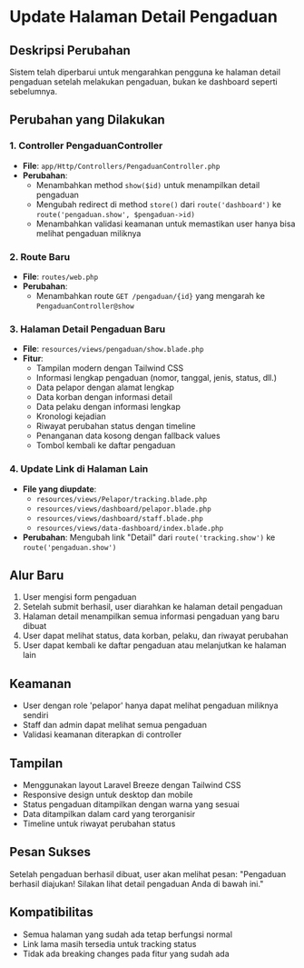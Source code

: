 # Update Halaman Detail Pengaduan

## Deskripsi Perubahan

Sistem telah diperbarui untuk mengarahkan pengguna ke halaman detail pengaduan setelah melakukan pengaduan, bukan ke dashboard seperti sebelumnya.

## Perubahan yang Dilakukan

### 1. Controller PengaduanController
- **File**: `app/Http/Controllers/PengaduanController.php`
- **Perubahan**:
  - Menambahkan method `show($id)` untuk menampilkan detail pengaduan
  - Mengubah redirect di method `store()` dari `route('dashboard')` ke `route('pengaduan.show', $pengaduan->id)`
  - Menambahkan validasi keamanan untuk memastikan user hanya bisa melihat pengaduan miliknya

### 2. Route Baru
- **File**: `routes/web.php`
- **Perubahan**:
  - Menambahkan route `GET /pengaduan/{id}` yang mengarah ke `PengaduanController@show`

### 3. Halaman Detail Pengaduan Baru
- **File**: `resources/views/pengaduan/show.blade.php`
- **Fitur**:
  - Tampilan modern dengan Tailwind CSS
  - Informasi lengkap pengaduan (nomor, tanggal, jenis, status, dll.)
  - Data pelapor dengan alamat lengkap
  - Data korban dengan informasi detail
  - Data pelaku dengan informasi lengkap
  - Kronologi kejadian
  - Riwayat perubahan status dengan timeline
  - Penanganan data kosong dengan fallback values
  - Tombol kembali ke daftar pengaduan

### 4. Update Link di Halaman Lain
- **File yang diupdate**:
  - `resources/views/Pelapor/tracking.blade.php`
  - `resources/views/dashboard/pelapor.blade.php`
  - `resources/views/dashboard/staff.blade.php`
  - `resources/views/data-dashboard/index.blade.php`
- **Perubahan**: Mengubah link "Detail" dari `route('tracking.show')` ke `route('pengaduan.show')`

## Alur Baru

1. User mengisi form pengaduan
2. Setelah submit berhasil, user diarahkan ke halaman detail pengaduan
3. Halaman detail menampilkan semua informasi pengaduan yang baru dibuat
4. User dapat melihat status, data korban, pelaku, dan riwayat perubahan
5. User dapat kembali ke daftar pengaduan atau melanjutkan ke halaman lain

## Keamanan

- User dengan role 'pelapor' hanya dapat melihat pengaduan miliknya sendiri
- Staff dan admin dapat melihat semua pengaduan
- Validasi keamanan diterapkan di controller

## Tampilan

- Menggunakan layout Laravel Breeze dengan Tailwind CSS
- Responsive design untuk desktop dan mobile
- Status pengaduan ditampilkan dengan warna yang sesuai
- Data ditampilkan dalam card yang terorganisir
- Timeline untuk riwayat perubahan status

## Pesan Sukses

Setelah pengaduan berhasil dibuat, user akan melihat pesan:
"Pengaduan berhasil diajukan! Silakan lihat detail pengaduan Anda di bawah ini."

## Kompatibilitas

- Semua halaman yang sudah ada tetap berfungsi normal
- Link lama masih tersedia untuk tracking status
- Tidak ada breaking changes pada fitur yang sudah ada 
